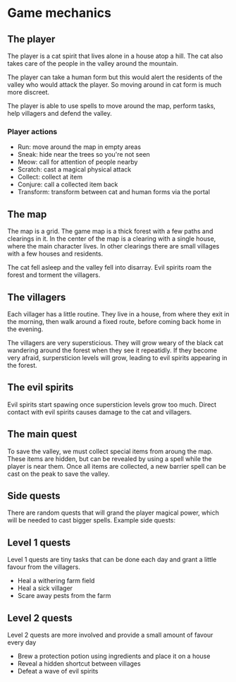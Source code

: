 # Game mechanics

## The player

The player is a cat spirit that lives alone in a house atop a hill. The cat also takes care of the people in the valley around the mountain.

The player can take a human form but this would alert the residents of the valley who would attack the player. So moving around in cat form is much more discreet.

The player is able to use spells to move around the map, perform tasks, help villagers and defend the valley.

### Player actions

- Run: move around the map in empty areas
- Sneak: hide near the trees so you're not seen
- Meow: call for attention of people nearby
- Scratch: cast a magical physical attack
- Collect: collect at item
- Conjure: call a collected item back
- Transform: transform between cat and human forms via the portal

## The map

The map is a grid. The game map is a thick forest with a few paths and clearings in it. In the center of the map is a clearing with a single house, where the main character lives. In other clearings there are small villages with a few houses and residents.

The cat fell asleep and the valley fell into disarray. Evil spirits roam the forest and torment the villagers.

## The villagers

Each villager has a little routine. They live in a house, from where they exit in the morning, then walk around a fixed route, before coming back home in the evening.

The villagers are very supersticious. They will grow weary of the black cat wandering around the forest when they see it repeatidly. If they become very afraid, surpersticion levels will grow, leading to evil spirits appearing in the forest.

## The evil spirits

Evil spirits start spawing once supersticion levels grow too much. Direct contact with evil spirits causes damage to the cat and villagers.

## The main quest

To save the valley, we must collect special items from aroung the map. These items are hidden, but can be revealed by using a spell while the player is near them. Once all items are collected, a new barrier spell can be cast on the peak to save the valley.

## Side quests

There are random quests that will grand the player magical power, which will be needed to cast bigger spells. Example side quests:

## Level 1 quests

Level 1 quests are tiny tasks that can be done each day and grant a little favour from the villagers.

- Heal a withering farm field
- Heal a sick villager
- Scare away pests from the farm

## Level 2 quests

Level 2 quests are more involved and provide a small amount of favour every day

- Brew a protection potion using ingredients and place it on a house
- Reveal a hidden shortcut between villages
- Defeat a wave of evil spirits
